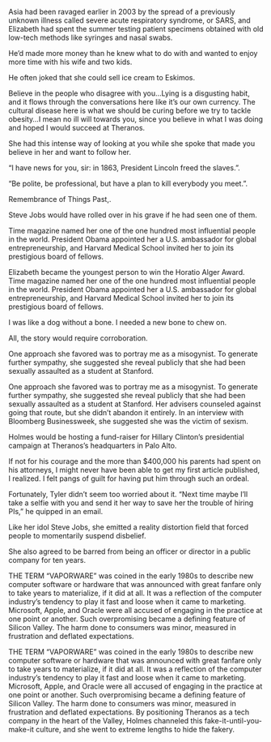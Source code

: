 

Asia had been ravaged earlier in 2003 by the spread of a previously unknown illness called severe acute respiratory syndrome, or SARS, and Elizabeth had spent the summer testing patient specimens obtained with old low-tech methods like syringes and nasal swabs.

He’d made more money than he knew what to do with and wanted to enjoy more time with his wife and two kids.

He often joked that she could sell ice cream to Eskimos.

Believe in the people who disagree with you…Lying is a disgusting habit, and it flows through the conversations here like it’s our own currency. The cultural disease here is what we should be curing before we try to tackle obesity…I mean no ill will towards you, since you believe in what I was doing and hoped I would succeed at Theranos.

She had this intense way of looking at you while she spoke that made you believe in her and want to follow her.

“I have news for you, sir: in 1863, President Lincoln freed the slaves.”.

“Be polite, be professional, but have a plan to kill everybody you meet.”.

Remembrance of Things Past,.

Steve Jobs would have rolled over in his grave if he had seen one of them.

Time magazine named her one of the one hundred most influential people in the world. President Obama appointed her a U.S. ambassador for global entrepreneurship, and Harvard Medical School invited her to join its prestigious board of fellows.

Elizabeth became the youngest person to win the Horatio Alger Award. Time magazine named her one of the one hundred most influential people in the world. President Obama appointed her a U.S. ambassador for global entrepreneurship, and Harvard Medical School invited her to join its prestigious board of fellows.

I was like a dog without a bone. I needed a new bone to chew on.

All, the story would require corroboration.

One approach she favored was to portray me as a misogynist. To generate further sympathy, she suggested she reveal publicly that she had been sexually assaulted as a student at Stanford.

One approach she favored was to portray me as a misogynist. To generate further sympathy, she suggested she reveal publicly that she had been sexually assaulted as a student at Stanford. Her advisers counseled against going that route, but she didn’t abandon it entirely. In an interview with Bloomberg Businessweek, she suggested she was the victim of sexism.

Holmes would be hosting a fund-raiser for Hillary Clinton’s presidential campaign at Theranos’s headquarters in Palo Alto.

If not for his courage and the more than $400,000 his parents had spent on his attorneys, I might never have been able to get my first article published, I realized. I felt pangs of guilt for having put him through such an ordeal.

Fortunately, Tyler didn’t seem too worried about it. “Next time maybe I’ll take a selfie with you and send it her way to save her the trouble of hiring PIs,” he quipped in an email.

Like her idol Steve Jobs, she emitted a reality distortion field that forced people to momentarily suspend disbelief.

She also agreed to be barred from being an officer or director in a public company for ten years.

THE TERM “VAPORWARE” was coined in the early 1980s to describe new computer software or hardware that was announced with great fanfare only to take years to materialize, if it did at all. It was a reflection of the computer industry’s tendency to play it fast and loose when it came to marketing. Microsoft, Apple, and Oracle were all accused of engaging in the practice at one point or another. Such overpromising became a defining feature of Silicon Valley. The harm done to consumers was minor, measured in frustration and deflated expectations.

THE TERM “VAPORWARE” was coined in the early 1980s to describe new computer software or hardware that was announced with great fanfare only to take years to materialize, if it did at all. It was a reflection of the computer industry’s tendency to play it fast and loose when it came to marketing. Microsoft, Apple, and Oracle were all accused of engaging in the practice at one point or another. Such overpromising became a defining feature of Silicon Valley. The harm done to consumers was minor, measured in frustration and deflated expectations. By positioning Theranos as a tech company in the heart of the Valley, Holmes channeled this fake-it-until-you-make-it culture, and she went to extreme lengths to hide the fakery.


